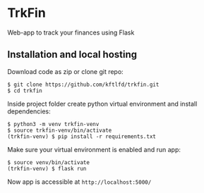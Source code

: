 # TrkFin

Web-app to track your finances using Flask

## Installation and local hosting

Download code as zip or clone git repo:
```
$ git clone https://github.com/kftlfd/trkfin.git
$ cd trkfin
```

Inside project folder create python virtual environment and install dependencies:
```
$ python3 -m venv trkfin-venv
$ source trkfin-venv/bin/activate
(trkfin-venv) $ pip install -r requirements.txt
```

Make sure your virtual environment is enabled and run app:
```
$ source venv/bin/activate
(trkfin-venv) $ flask run
```

Now app is accessible at `http://localhost:5000/`
